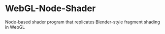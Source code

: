 # WebGL-Node-Shader
Node-based shader program that replicates Blender-style fragment shading in WebGL
